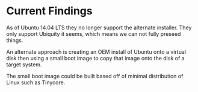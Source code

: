 # Current Findings

As of Ubuntu 14.04 LTS they no longer support the alternate installer.  They
only support Ubiquity it seems, which means we can not fully preseed things.

An alternate approach is creating an OEM install of Ubuntu onto a virtual disk
then using a small boot image to copy that image onto the disk of a target
system.

The small boot image could be built based off of minimal distribution of Linux
such as Tinycore.

